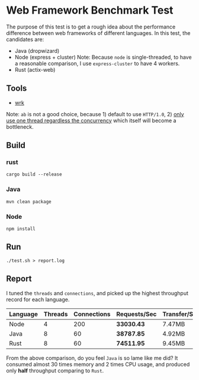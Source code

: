 # Web Framework Benchmark Test

The purpose of this test is to get a rough idea about the performance difference between web frameworks of different languages. In this test, the candidates are:

* Java (dropwizard)
* Node (express + cluster)
    Note: Because `node` is single-threaded, to have a reasonable comparison, I use `express-cluster` to have 4 workers.
* Rust (actix-web)

## Tools

* [wrk](https://github.com/wg/wrk)

Note: `ab` is not a good choice, because 1) default to use `HTTP/1.0`, 2) [only use one thread regardless the concurrency](https://en.wikipedia.org/wiki/ApacheBench) which itself will become a bottleneck.

## Build

### rust

```
cargo build --release
```

### Java

```
mvn clean package
```

### Node

```
npm install
```

## Run

```
./test.sh > report.log
```

## Report

I tuned the `threads` and `connections`, and picked up the highest throughput record for each language.

|Language|Threads|Connections|Requests/Sec|Transfer/Sec|CPU%|Mem|
|----|----|----|----|----|----|----|
|Node|4|200|**33030.43**|7.47MB|~400%|~240Mb|
|Java|8|60|**38787.85**|4.92MB|~600%|~880Mb|
|Rust|8|60|**74511.95**|9.45MB|~300%|~30Mb|

From the above comparison, do you feel `Java` is so lame like me did? It consumed almost 30 times memory and 2 times CPU usage, and produced only **half** throughput comparing to `Rust`.
